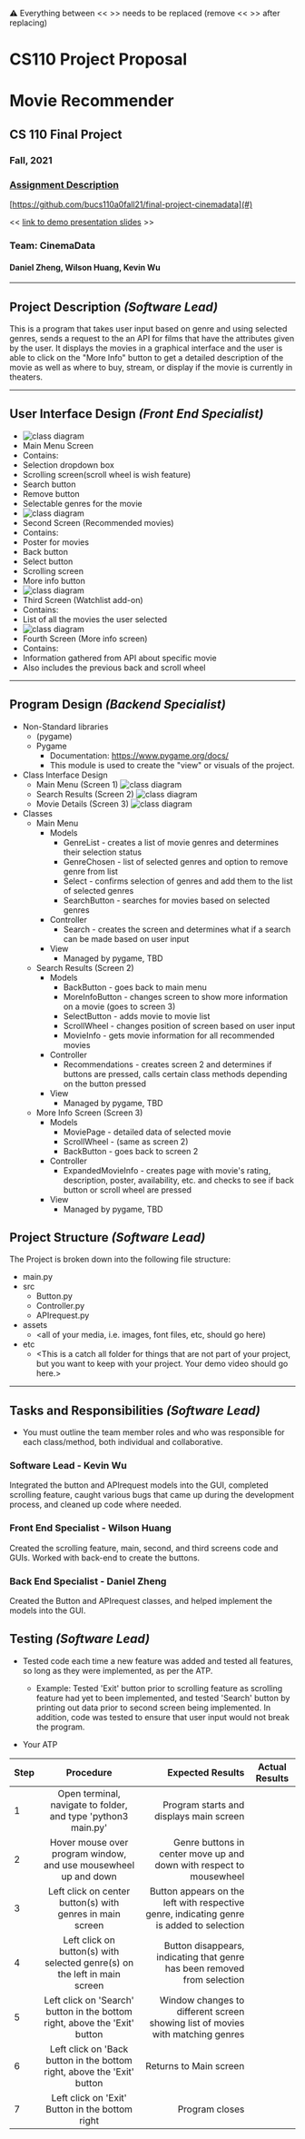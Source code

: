 :warning: Everything between << >> needs to be replaced (remove << >> after replacing)
# CS110 Project Proposal
# Movie Recommender
## CS 110 Final Project
### Fall, 2021
### [Assignment Description](https://docs.google.com/document/d/1H4R6yLL7som1lglyXWZ04RvTp_RvRFCCBn6sqv-82ps/edit#)

[https://github.com/bucs110a0fall21/final-project-cinemadata](#)

<< [link to demo presentation slides](#) >>

### Team: CinemaData
#### Daniel Zheng, Wilson Huang, Kevin Wu

***

## Project Description *(Software Lead)*
This is a program that takes user input based on genre and using selected genres, sends a request to the an API for films that have the attributes given by the user. It displays the movies in a graphical interface and the user is able to click on the "More Info" button to get a detailed description of the movie as well as where to buy, stream, or display if the movie is currently in theaters.

***    

## User Interface Design *(Front End Specialist)*
* ![class diagram](assets/GUI%20First%20Page.png)
* Main Menu Screen
* Contains:
* Selection dropdown box
* Scrolling screen(scroll wheel is wish feature)
* Search button
* Remove button
* Selectable genres for the movie
* ![class diagram](assets/GUI%20Second%20Page.png)
* Second Screen (Recommended movies)
* Contains:
* Poster for movies
* Back button
* Select button
* Scrolling screen
* More info button
* ![class diagram](assets/GUI%20Third%20Page.png)
* Third Screen (Watchlist add-on)
* Contains:
* List of all the movies the user selected
* ![class diagram](assets/GUI%20Fourth%20Page%20(addon)%20(1).png)
* Fourth Screen (More info screen)
* Contains:
* Information gathered from API about specific movie
* Also includes the previous back and scroll wheel


***        

## Program Design *(Backend Specialist)*
* Non-Standard libraries
    * (pygame)
    * Pygame
        * Documentation:  https://www.pygame.org/docs/
        * This module is used to create the "view" or visuals of the project.
* Class Interface Design
    * Main Menu (Screen 1)
    ![class diagram](assets/Class_screen_1.jpg)
    * Search Results (Screen 2)
    ![class diagram](assets/Class_screen_2.jpg)
    * Movie Details (Screen 3)
    ![class diagram](assets/Class_screen_3.jpg)
* Classes
    * Main Menu
        * Models 
            * GenreList - creates a list of movie genres and determines their selection status
            * GenreChosen - list of selected genres and option to remove genre from list
            * Select - confirms selection of genres and add them to the list of selected genres
            * SearchButton - searches for movies based on selected genres
        * Controller
            * Search - creates the screen and determines what if a search can be made based on user input
        * View
            * Managed by pygame, TBD
    * Search Results (Screen 2)
        * Models 
            * BackButton - goes back to main menu
            * MoreInfoButton - changes screen to show more information on a movie (goes to screen 3)
            * SelectButton - adds movie to movie list
            * ScrollWheel - changes position of screen based on user input
            * MovieInfo - gets movie information for all recommended movies
        * Controller
            * Recommendations - creates screen 2 and determines if buttons are pressed, calls certain class methods depending on the button pressed
        * View
            * Managed by pygame, TBD
    * More Info Screen (Screen 3)
        * Models 
            * MoviePage - detailed data of selected movie
            * ScrollWheel - (same as screen 2)
            * BackButton - goes back to screen 2
        * Controller
            * ExpandedMovieInfo - creates page with movie's rating, description, poster, availability, etc. and checks to see if back button or scroll wheel are pressed
        * View
            * Managed by pygame, TBD
    
    

## Project Structure *(Software Lead)*

The Project is broken down into the following file structure:
* main.py
* src
    * Button.py
    * Controller.py
    * APIrequest.py
* assets
    * <all of your media, i.e. images, font files, etc, should go here)
* etc
    * <This is a catch all folder for things that are not part of your project, but you want to keep with your project. Your demo video should go here.>

***

## Tasks and Responsibilities *(Software Lead)*
* You must outline the team member roles and who was responsible for each class/method, both individual and collaborative.

### Software Lead - Kevin Wu

Integrated the button and APIrequest models into the GUI, completed scrolling feature, caught various bugs that came up during the development process, and cleaned up code where needed.

### Front End Specialist - Wilson Huang

Created the scrolling feature, main, second, and third screens code and GUIs. Worked with back-end to create the buttons. 

### Back End Specialist - Daniel Zheng

Created the Button and APIrequest classes, and helped implement the models into the GUI.

## Testing *(Software Lead)*
* Tested code each time a new feature was added and tested all features, so long as they were implemented, as per the ATP.
    * Example: Tested 'Exit' button prior to scrolling feature as scrolling feature had yet to been implemented, and tested 'Search' button by printing out data prior to second screen being implemented. In addition, code was tested to ensure that user input would not break the program.

* Your ATP

| Step                  | Procedure     | Expected Results  | Actual Results |
| ----------------------|:-------------:| -----------------:| -------------- |
|  1  | Open terminal, navigate to folder, and type 'python3 main.py' | Program starts and displays main screen |    |
|  2  | Hover mouse over program window, and use mousewheel up and down  | Genre buttons in center move up and down with respect to mousewheel  |    |
|  3  | Left click on center button(s) with genres in main screen  | Button appears on the left with respective genre, indicating genre is added to selection |    |
|  4  | Left click on button(s) with selected genre(s) on the left in main screen | Button disappears, indicating that genre has been removed from selection |    |
|  5  | Left click on 'Search' button in the bottom right, above the 'Exit' button  | Window changes to different screen showing list of movies with matching genres  |    |
|  6  | Left click on 'Back button in the bottom right, above the 'Exit' button  |  Returns to Main screen  |    |
|  7  | Left click on 'Exit' Button in the bottom right  |  Program closes  |    |